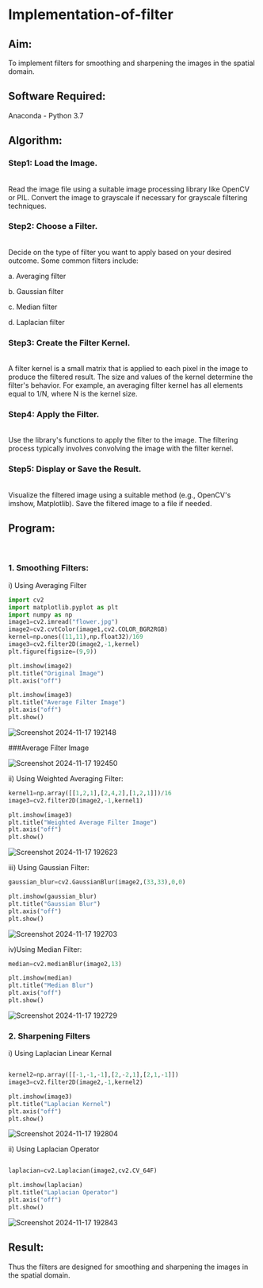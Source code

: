# Implementation-of-filter
## Aim:
To implement filters for smoothing and sharpening the images in the spatial domain.

## Software Required:
Anaconda - Python 3.7

## Algorithm:
### Step1: Load the Image.
</br>Read the image file using a suitable image processing library like OpenCV or PIL. Convert the image to grayscale if necessary for grayscale filtering techniques.
</br> 

### Step2:  Choose a Filter.
</br>Decide on the type of filter you want to apply based on your desired outcome. Some common filters include:

a. Averaging filter

b. Gaussian filter

c. Median filter

d. Laplacian filter
</br> 

### Step3: Create the Filter Kernel.
</br>A filter kernel is a small matrix that is applied to each pixel in the image to produce the filtered result. The size and values of the kernel determine the filter's behavior. For example, an averaging filter kernel has all elements equal to 1/N, where N is the kernel size.
</br> 

### Step4: Apply the Filter.
</br>Use the library's functions to apply the filter to the image. The filtering process typically involves convolving the image with the filter kernel.
</br> 

### Step5: Display or Save the Result.
</br>Visualize the filtered image using a suitable method (e.g., OpenCV's imshow, Matplotlib). Save the filtered image to a file if needed.
</br> 

## Program:

</br>

### 1. Smoothing Filters:

i) Using Averaging Filter
```Python
import cv2
import matplotlib.pyplot as plt
import numpy as np
image1=cv2.imread("flower.jpg")
image2=cv2.cvtColor(image1,cv2.COLOR_BGR2RGB)
kernel=np.ones((11,11),np.float32)/169
image3=cv2.filter2D(image2,-1,kernel)
plt.figure(figsize=(9,9))

plt.imshow(image2)
plt.title("Original Image")
plt.axis("off")

plt.imshow(image3)
plt.title("Average Filter Image")
plt.axis("off")
plt.show()
```
![Screenshot 2024-11-17 192148](https://github.com/user-attachments/assets/4b33ff8e-3783-448a-9a84-ff263322e0ce)

###Average Filter Image

![Screenshot 2024-11-17 192450](https://github.com/user-attachments/assets/1cb9ce85-9292-4930-b913-3c78c8eb8e83)



ii) Using Weighted Averaging Filter:
```Python
kernel1=np.array([[1,2,1],[2,4,2],[1,2,1]])/16
image3=cv2.filter2D(image2,-1,kernel1)

plt.imshow(image3)
plt.title("Weighted Average Filter Image")
plt.axis("off")
plt.show()

```
![Screenshot 2024-11-17 192623](https://github.com/user-attachments/assets/88ab1905-c451-46bc-bae8-0d6bac508ee5)


iii) Using Gaussian Filter: 
```Python
gaussian_blur=cv2.GaussianBlur(image2,(33,33),0,0)

plt.imshow(gaussian_blur)
plt.title("Gaussian Blur")
plt.axis("off")
plt.show()
```
![Screenshot 2024-11-17 192703](https://github.com/user-attachments/assets/447ef270-4ea6-4cd3-91ab-c2dc344e9df0)


iv)Using Median Filter:
```Python
median=cv2.medianBlur(image2,13)

plt.imshow(median)
plt.title("Median Blur")
plt.axis("off")
plt.show()
```
![Screenshot 2024-11-17 192729](https://github.com/user-attachments/assets/e9cba110-6708-4de5-b8c5-261cec67ebd1)


### 2. Sharpening Filters
i) Using Laplacian Linear Kernal
```Python

kernel2=np.array([[-1,-1,-1],[2,-2,1],[2,1,-1]])
image3=cv2.filter2D(image2,-1,kernel2)

plt.imshow(image3)
plt.title("Laplacian Kernel")
plt.axis("off")
plt.show()
```
![Screenshot 2024-11-17 192804](https://github.com/user-attachments/assets/5cfe67af-9bba-455b-be9a-212c295fe150)


ii) Using Laplacian Operator
```Python

laplacian=cv2.Laplacian(image2,cv2.CV_64F)

plt.imshow(laplacian)
plt.title("Laplacian Operator")
plt.axis("off")
plt.show()

```
![Screenshot 2024-11-17 192843](https://github.com/user-attachments/assets/f8792139-8734-4b20-93cd-582cab1d30dd)


## Result:
Thus the filters are designed for smoothing and sharpening the images in the spatial domain.
